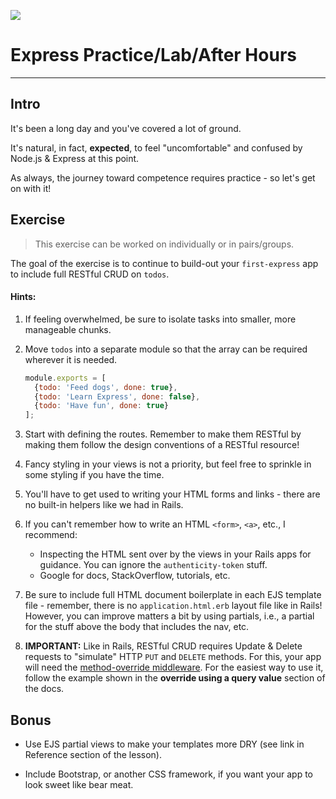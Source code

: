 ![](https://i.imgur.com/vUOu9NW.jpg)

# Express Practice/Lab/After Hours
---

## Intro

It's been a long day and you've covered a lot of ground.

It's natural, in fact, **expected**, to feel "uncomfortable" and confused by Node.js & Express at this point.

As always, the journey toward competence requires practice - so let's get on with it!

## Exercise

>This exercise can be worked on individually or in pairs/groups.

The goal of the exercise is to continue to build-out your `first-express` app to include full RESTful CRUD on `todos`.

#### Hints:

1. If feeling overwhelmed, be sure to isolate tasks into smaller, more manageable chunks.

2. Move `todos` into a separate module so that the array can be required wherever it is needed.
	
	```js
	module.exports = [
	  {todo: 'Feed dogs', done: true},
	  {todo: 'Learn Express', done: false},
	  {todo: 'Have fun', done: true}
	];
	```

3. Start with defining the routes. Remember to make them RESTful by making them follow the design conventions of a RESTful resource!

4. Fancy styling in your views is not a priority, but feel free to sprinkle in some styling if you have the time.

5. You'll have to get used to writing your HTML forms and links - there are no built-in helpers like we had in Rails.

6. If you can't remember how to write an HTML `<form>`, `<a>`, etc., I recommend:
	- Inspecting the HTML sent over by the views in your Rails apps for guidance.  You can ignore the `authenticity-token` stuff.
	- Google for docs, StackOverflow, tutorials, etc.

7. Be sure to include full HTML document boilerplate in each EJS template file - remember, there is no `application.html.erb` layout file like in Rails!  However, you can improve matters a bit by using partials, i.e., a partial for the stuff above the body that includes the nav, etc.

8. **IMPORTANT:** Like in Rails, RESTful CRUD requires Update & Delete requests to "simulate" HTTP `PUT` and `DELETE` methods. For this, your app will need the [method-override middleware](https://github.com/expressjs/method-override?_ga=1.86160592.957573653.1456704853). For the easiest way to use it, follow the example shown in the **override using a query value** section of the docs.

## Bonus

- Use EJS partial views to make your templates more DRY (see link in Reference section of the lesson).

- Include Bootstrap, or another CSS framework, if you want your app to look sweet like bear meat.
